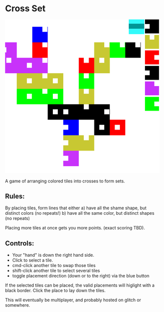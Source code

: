 # Cross Set

![screenshot](./screenshot.png)

A game of arranging colored tiles into crosses to form sets.

## Rules:

By placing tiles, form lines that either
a) have all the shame shape, but distinct colors (no repeats!)
b) have all the same color, but distinct shapes (no repeats)

Placing more tiles at once gets you more points.
(exact scoring TBD).

## Controls:

- Your "hand" is down the right hand side.
- Click to select a tile.
- cmd-click another tile to swap those tiles
- shift-click another tile to select several tiles
- toggle placement direction (down or to the right) via the blue button

If the selected tiles can be placed, the valid placements will higlight with a black border. Click the place to lay down the tiles.

This will eventually be multiplayer, and probably hosted on glitch or somewhere.